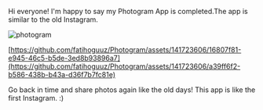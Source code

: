
Hi everyone! I'm happy to say my Photogram App is completed.The app is similar to the old Instagram. 

![photogram](https://github.com/fatihoguuz/Photogram/assets/141723606/7716f9b4-b054-4f00-b9a4-07060ee0f38f)


[https://github.com/fatihoguuz/Photogram/assets/141723606/16807f81-e945-46c5-b5de-3ed8b93896a7](https://github.com/fatihoguuz/Photogram/assets/141723606/a39ff6f2-b586-438b-b43a-d36f7b7fc81e)


Go back in time and share photos again like the old days! This app is like the first Instagram. :)
